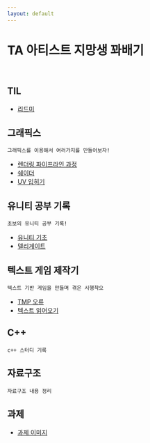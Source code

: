 ```yaml
---
layout: default
---
```


# TA 아티스트 지망생 꽈배기<br><br>

## TIL

* [리드미](./posts/TIL/리드미.html)

## 그래픽스
```
그래픽스를 이용해서 여러가지를 만들어보자!
```
* [렌더링 파이프라인 과정](./posts/graphics/rendering_pipeline.html)
* [쉐이더](./posts/graphics/shader_1.html)
* [UV 입히기](./posts/graphics/shader_2.html)

## 유니티 공부 기록
```
초보의 유니티 공부 기록!
```
* [유니티 기초](./posts/unity/unity_theory_1.html)
* [델리게이트](./posts/unity/Delegate.html)



## 텍스트 게임 제작기
```
텍스트 기반 게임을 만들며 겪은 시행착오
```
* [TMP 오류](./posts/projects/TextGame/TMP오류.html)
* [텍스트 읽어오기](./posts/projects/TextGame/텍스트읽어오기.html)


## C++
```
c++ 스터디 기록
```


## 자료구조
```
자료구조 내용 정리
```


## 과제
* [과제 이미지](./posts/unity/temp_page.html)
